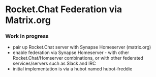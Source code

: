 # Rocket.Chat Federation via Matrix.org

### Work in progress

* pair up Rocket.Chat server with Synapse Homeserver (matrix.org)
* enable federation via Synapse Homeserver - with other Rocket.Chat/Homserver combinations, or with other federated services/servers such as Slack and IRC
* initial implementation is via a hubot named  hubot-freddie
